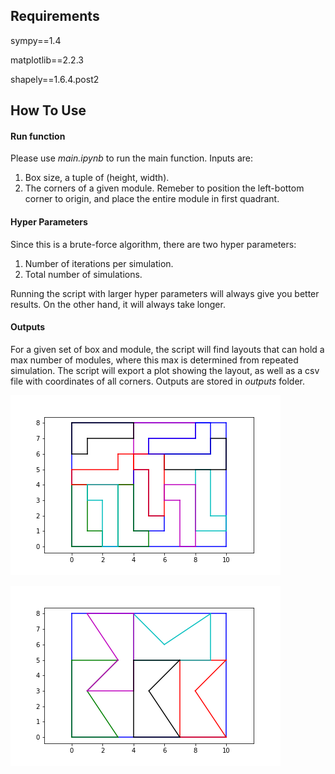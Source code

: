 ## Requirements

sympy==1.4

matplotlib==2.2.3

shapely==1.6.4.post2


## How To Use

#### Run function
Please use *main.ipynb* to run the main function. Inputs are:
1. Box size, a tuple of (height, width).
2. The corners of a given module. Remeber to position the left-bottom corner to origin, and place the entire module in first quadrant.

#### Hyper Parameters

Since this is a brute-force algorithm, there are two hyper parameters:
1. Number of iterations per simulation.
2. Total number of simulations.

Running the script with larger hyper parameters will always give you better results. On the other hand, it will always take longer.


#### Outputs
For a given set of box and module, the script will find layouts that can hold a max number of modules, where this max is determined from repeated simulation. The script will export a plot showing the layout, as well as a csv file with coordinates of all corners. Outputs are stored in *outputs* folder. 


![Alt text](outputs/L_type_eg.png?raw=true "L-type Module")


![Alt text](outputs/M_type_eg.png?raw=true "M-type Module")
